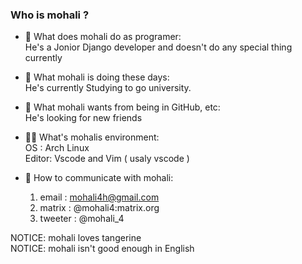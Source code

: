 ### Who is mohali ?

<!--
**mohali4/mohali4** is a ✨ _special_ ✨ repository because its `README.md` (this file) appears on your GitHub profile.

Here are some ideas to get you started:
-->

- 🧐 What does mohali do as programer:<br>
   He's a Jonior Django developer and doesn't do any special thing currently<br>

- 🔭 What mohali is doing these days: <br>
    He's currently Studying to go university.<br>

- 🌹 What mohali wants from being in GitHub, etc: <br>
    He's looking for new friends<br>

- 👩‍💻 What's mohalis environment: <br>
   OS : Arch Linux <br>
   Editor: Vscode and Vim ( usaly vscode )<br>


- 📡 How to communicate with mohali:<br>
    1) email    : mohali4h@gmail.com
    2) matrix   : @mohali4:matrix.org
    3) tweeter  : @mohali_4

NOTICE: mohali loves tangerine<br>
NOTICE: mohali isn't good enough in English
